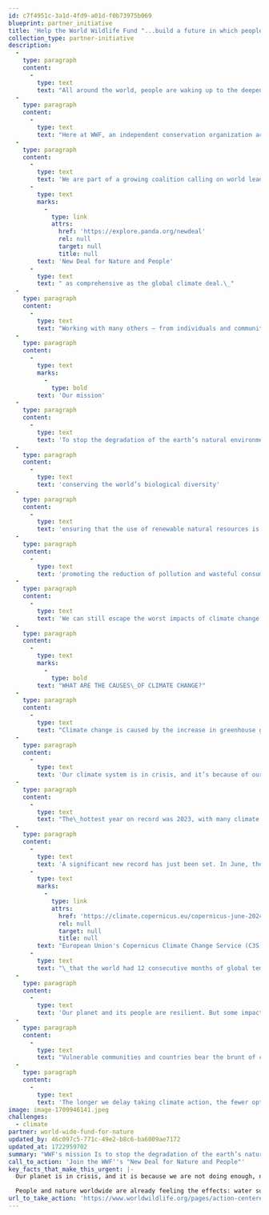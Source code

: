```yaml
---
id: c7f4951c-3a1d-4fd9-a01d-f0b73975b069
blueprint: partner_initiative
title: 'Help the World Wildlife Fund "...build a future in which people live in harmony with nature."'
collection_type: partner-initiative
description:
  -
    type: paragraph
    content:
      -
        type: text
        text: "All around the world, people are waking up to the deepening crisis of nature loss. We’re experiencing a growing realization that nature is our life-support system and that no one will be spared from the impacts of its loss.\_"
  -
    type: paragraph
    content:
      -
        type: text
        text: "Here at WWF, an independent conservation organization active in nearly 100 countries, we are working to sustain the natural world for the benefit of people and wildlife.\_\_"
  -
    type: paragraph
    content:
      -
        type: text
        text: 'We are part of a growing coalition calling on world leaders to set nature on the path to recovery by 2030 – a '
      -
        type: text
        marks:
          -
            type: link
            attrs:
              href: 'https://explore.panda.org/newdeal'
              rel: null
              target: null
              title: null
        text: 'New Deal for Nature and People'
      -
        type: text
        text: " as comprehensive as the global climate deal.\_"
  -
    type: paragraph
    content:
      -
        type: text
        text: "Working with many others – from individuals and communities to business and government – WWF urgently seeks to protect and restore natural habitats, stop the mass extinction of wildlife, and make the way we produce and consume sustainable.\_"
  -
    type: paragraph
    content:
      -
        type: text
        marks:
          -
            type: bold
        text: 'Our mission'
  -
    type: paragraph
    content:
      -
        type: text
        text: 'To stop the degradation of the earth’s natural environment and to build a future in which humans live in harmony with nature by:'
  -
    type: paragraph
    content:
      -
        type: text
        text: 'conserving the world’s biological diversity'
  -
    type: paragraph
    content:
      -
        type: text
        text: 'ensuring that the use of renewable natural resources is sustainable'
  -
    type: paragraph
    content:
      -
        type: text
        text: 'promoting the reduction of pollution and wasteful consumption.'
  -
    type: paragraph
    content:
      -
        type: text
        text: 'We can still escape the worst impacts of climate change if we - governments, companies, cities, and communities - come together to urgently reduce global greenhouse gas emissions.'
  -
    type: paragraph
    content:
      -
        type: text
        marks:
          -
            type: bold
        text: "WHAT ARE THE CAUSES\_OF CLIMATE CHANGE?"
  -
    type: paragraph
    content:
      -
        type: text
        text: "Climate change is caused by the increase in greenhouse gases, such as carbon dioxide, in the atmosphere.\_This is driven by human activities -\_primarily the burning of fossil fuels (coal, oil, and gas) and land-use change, such as deforestation."
  -
    type: paragraph
    content:
      -
        type: text
        text: 'Our climate system is in crisis, and it’s because of our actions (or rather, inaction) on climate change.'
  -
    type: paragraph
    content:
      -
        type: text
        text: "The\_hottest year on record was 2023, with many climate records shattered. Scientists are already predicting that 2024 will break the 2023 record of being the hottest year since climate records began in the 1800s."
  -
    type: paragraph
    content:
      -
        type: text
        text: 'A significant new record has just been set. In June, the '
      -
        type: text
        marks:
          -
            type: link
            attrs:
              href: 'https://climate.copernicus.eu/copernicus-june-2024-marks-12th-month-global-temperature-reaching-15degc-above-pre-industrial'
              rel: null
              target: null
              title: null
        text: "European Union's Copernicus Climate Change Service (C3S) announced"
      -
        type: text
        text: "\_that the world had 12 consecutive months of global temperatures reaching 1.5°C, the upper limit of global warming to avoid the worst impacts of climate change.\_"
  -
    type: paragraph
    content:
      -
        type: text
        text: 'Our planet and its people are resilient. But some impacts are escalating too quickly and occurring too frequently for the world to be able to adapt and avoid devastating impacts.'
  -
    type: paragraph
    content:
      -
        type: text
        text: "Vulnerable communities and countries bear the brunt of climate impacts because they have the least resources and are the least able to prepare as a result.\_"
  -
    type: paragraph
    content:
      -
        type: text
        text: 'The longer we delay taking climate action, the fewer options we have.'
image: image-1709946141.jpeg
challenges:
  - climate
partner: world-wide-fund-for-nature
updated_by: 46c097c5-771c-49e2-b8c6-ba6009ae7172
updated_at: 1722959702
summary: "WWF's mission Is to stop the degradation of the earth’s natural environment by conserving the world’s biological diversity; ensuring that the use of renewable natural resources is sustainable; and promoting the reduction of pollution and wasteful consumption."
call_to_action: 'Join the WWF''s "New Deal for Nature and People"'
key_facts_that_make_this_urgent: |-
  Our planet is in crisis, and it is because we are not doing enough, nor fast enough, to tackle the climate change. It affects every corner of our planet - from the poles to the tropics, and from the mountains to the oceans.

  People and nature worldwide are already feeling the effects: water supplies are shrinking, extreme weather events increasing in frequency and intensity, forests burning, and coral reefs dying. 2023 was the hottest year on record, and 2024 is on track to break that record.
url_to_take_action: 'https://www.worldwildlife.org/pages/action-center#what-you-can-do-today'
---
```

